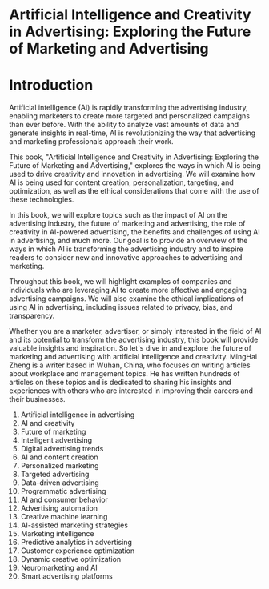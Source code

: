 # Artificial Intelligence and Creativity in Advertising: Exploring the Future of Marketing and Advertising

# Introduction

Artificial intelligence (AI) is rapidly transforming the advertising industry, enabling marketers to create more targeted and personalized campaigns than ever before. With the ability to analyze vast amounts of data and generate insights in real-time, AI is revolutionizing the way that advertising and marketing professionals approach their work.

This book, "Artificial Intelligence and Creativity in Advertising: Exploring the Future of Marketing and Advertising," explores the ways in which AI is being used to drive creativity and innovation in advertising. We will examine how AI is being used for content creation, personalization, targeting, and optimization, as well as the ethical considerations that come with the use of these technologies.

In this book, we will explore topics such as the impact of AI on the advertising industry, the future of marketing and advertising, the role of creativity in AI-powered advertising, the benefits and challenges of using AI in advertising, and much more. Our goal is to provide an overview of the ways in which AI is transforming the advertising industry and to inspire readers to consider new and innovative approaches to advertising and marketing.

Throughout this book, we will highlight examples of companies and individuals who are leveraging AI to create more effective and engaging advertising campaigns. We will also examine the ethical implications of using AI in advertising, including issues related to privacy, bias, and transparency.

Whether you are a marketer, advertiser, or simply interested in the field of AI and its potential to transform the advertising industry, this book will provide valuable insights and inspiration. So let's dive in and explore the future of marketing and advertising with artificial intelligence and creativity.
MingHai Zheng is a writer based in Wuhan, China, who focuses on writing articles about workplace and management topics. He has written hundreds of articles on these topics and is dedicated to sharing his insights and experiences with others who are interested in improving their careers and their businesses.



1. Artificial intelligence in advertising
2. AI and creativity
3. Future of marketing
4. Intelligent advertising
5. Digital advertising trends
6. AI and content creation
7. Personalized marketing
8. Targeted advertising
9. Data-driven advertising
10. Programmatic advertising
11. AI and consumer behavior
12. Advertising automation
13. Creative machine learning
14. AI-assisted marketing strategies
15. Marketing intelligence
16. Predictive analytics in advertising
17. Customer experience optimization
18. Dynamic creative optimization
19. Neuromarketing and AI
20. Smart advertising platforms

